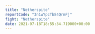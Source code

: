 ```yaml
---
title: "Netherspite"
reportCode: "3n1wYpcTb84QrmFj"
fight: "Netherspite"
date: 2021-07-18T18:55:34.719000+00:00
---
```

